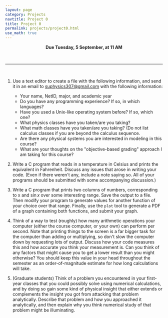 ```yaml
---
layout: page
category: Projects
navtitle: Project 0
title: Project 0
permalink: projects/project0.html
use_math: true
---
```

<center>

<b>Due Tuesday, 5 September, at 11 AM</b><br>

</center>

<br>

---

<br>

1. Use a text editor to create a file with the following information, and send it in an email to suphysics307@gmail.com
with the following information:

    - Your name, NetID, major, and academic year
    - Do you have any programming experience? If so, in which languages?
    - Have you used a Unix-like operating system before? If so, which one?
    - What physics classes have you taken/are you taking?
    - What math classes have you taken/are you taking? (Do not list calculus classes if you are beyond the calculus sequence.
    - Are there any physical systems you are interested in modeling in this course?
    - What are your thoughts on the "objective-based grading" approach I am taking for this course?

2. Write a C program that reads in a temperature in Celsius and prints the equivalent in Fahrenheit.
Discuss any issues that arose in writing your code. (Even if there weren't any, include a note saying so.
All of your programs should be submitted with some accompanying discussion.)

3. Write a C program that prints two columns of numbers, corresponding to x and $\sin x$ over some
interesting range. Save the output to a file. Then modify your program to generate values for another
function of your choice over that range. Finally, use the `plot` tool to generate a PDF of a graph 
containing both functions, and submit your graph.

4. Think of a way to test (roughly) how many arithmetic operations your computer (either the course
computer, or your own) can perform per second. Note that printing things to the screen is a far bigger
task for the computer than adding or multiplying, so don't slow the computer down by requesting lots
of output. Discuss how your code measures this and how accurate you think your measurement is.
Can you think of any factors that might cause you to get a lower result than you might otherwise?
You should keep this value in your head throughout the semester as an order-of-magnitude estimate
for how long calculations will take.

5. (Graduate students) Think of a problem you encountered in your first-year classes that you could possibly solve using numerical
calculations, and by doing so gain some kind of physical insight that either extends or complements the insight you got from
attacking that problem analytically. Describe that problem and how you approached it analytically, and then explain why you think
numerical study of that problem might be illuminating.
